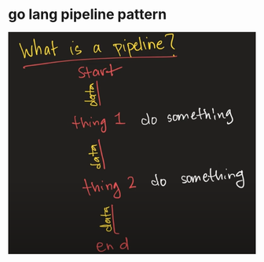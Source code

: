 # go lang pipeline pattern

![alt text](https://github.com/fgmaia/gopipeline/blob/master/pipeline.png?raw=true)